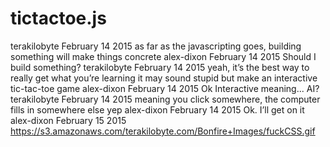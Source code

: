 # tictactoe.js
terakilobyte February 14 2015 
as far as the javascripting goes, building something will make things concrete
alex-dixon February 14 2015 
Should I build something?
terakilobyte February 14 2015 
yeah, it’s the best way to really get what you’re learning
it may sound stupid but make an interactive tic-tac-toe game
alex-dixon February 14 2015 
Ok
Interactive meaning...
AI?
terakilobyte February 14 2015 
meaning you click somewhere, the computer fills in somewhere else
yep
alex-dixon February 14 2015 
Ok. I’ll get on it
alex-dixon February 15 2015  
https://s3.amazonaws.com/terakilobyte.com/Bonfire+Images/fuckCSS.gif
